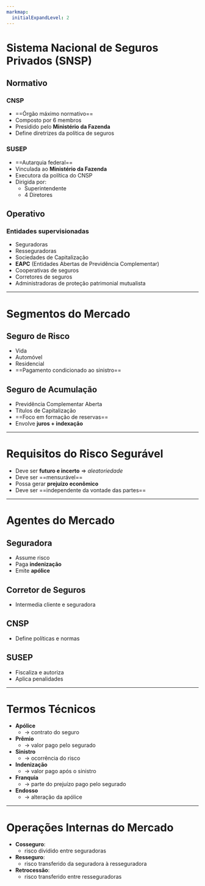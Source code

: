 ```yaml
---
markmap:
  initialExpandLevel: 2
---
```



# Sistema Nacional de Seguros Privados (SNSP)

## Normativo

### **CNSP**
- ==Órgão máximo normativo==
- Composto por 6 membros
- Presidido pelo **Ministério da Fazenda**
- Define diretrizes da política de seguros

### **SUSEP**
- ==Autarquia federal==
- Vinculada ao **Ministério da Fazenda**
- Executora da política do CNSP
- Dirigida por:
  - Superintendente
  - 4 Diretores

## Operativo

### **Entidades supervisionadas**
- Seguradoras
- Resseguradoras
- Sociedades de Capitalização
- **EAPC** (Entidades Abertas de Previdência Complementar)
- Cooperativas de seguros
- Corretores de seguros
- Administradoras de proteção patrimonial mutualista

---

# Segmentos do Mercado

## Seguro de Risco
- Vida
- Automóvel
- Residencial
- ==Pagamento condicionado ao sinistro==

## Seguro de Acumulação
- Previdência Complementar Aberta
- Títulos de Capitalização
- ==Foco em formação de reservas==
- Envolve **juros + indexação**

---

# Requisitos do Risco Segurável

- Deve ser **futuro e incerto** ⇒ *aleatoriedade*
- Deve ser ==mensurável==
- Possa gerar **prejuízo econômico**
- Deve ser ==independente da vontade das partes==

---

# Agentes do Mercado

## Seguradora
- Assume risco
- Paga **indenização**
- Emite **apólice**

## Corretor de Seguros
- Intermedia cliente e seguradora

## CNSP
- Define políticas e normas

## SUSEP
- Fiscaliza e autoriza
- Aplica penalidades

---

# Termos Técnicos

- **Apólice**
  - → contrato do seguro
- **Prêmio**
  - → valor pago pelo segurado
- **Sinistro**
  - → ocorrência do risco
- **Indenização**
  - → valor pago após o sinistro
- **Franquia**
  - → parte do prejuízo pago pelo segurado
- **Endosso**
  - → alteração da apólice

---

# Operações Internas do Mercado

- **Cosseguro**:
  - risco dividido entre seguradoras
- **Resseguro**:
  - risco transferido da seguradora à resseguradora
- **Retrocessão**:
  - risco transferido entre resseguradoras


